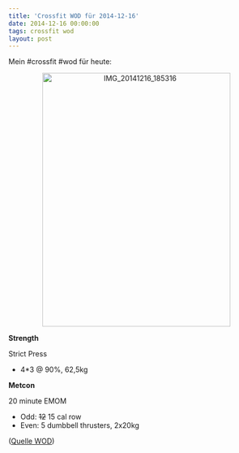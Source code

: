 ```yaml
---
title: 'Crossfit WOD für 2014-12-16'
date: 2014-12-16 00:00:00 
tags: crossfit wod
layout: post
---
```

Mein #crossfit #wod für heute:

<center><a href="https://www.flickr.com/photos/cringe/16035424971" title="IMG_20141216_185316 by Carsten Ringe, on Flickr"><img src="https://farm8.staticflickr.com/7544/16035424971_8c3ff52fc6.jpg" width="371" height="500" alt="IMG_20141216_185316"></a></center>

**Strength**

Strict Press

* 4*3 @ 90%, 62,5kg

**Metcon**

20 minute EMOM

* Odd: ~~12~~ 15 cal row
* Even: 5 dumbbell thrusters, 2x20kg

([Quelle WOD][0])

[0]: http://www.crossfithh.de/workouts--news/workout-wednesday49


